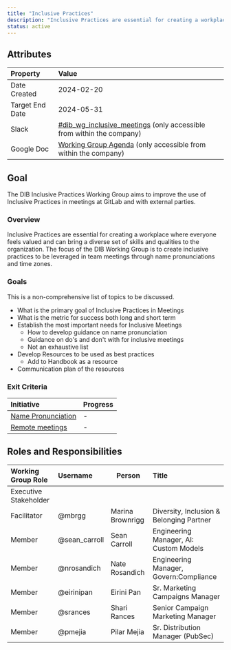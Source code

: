 ```yaml
---
title: "Inclusive Practices"
description: "Inclusive Practices are essential for creating a workplace where everyone feels valued and can bring a diverse set of skills and qualities to the organization."
status: active
---
```


## Attributes

| Property        | Value                                                                                                                                             |
|:----------------|:--------------------------------------------------------------------------------------------------------------------------------------------------|
| Date Created    | 2024-02-20                                                                                                                                        |
| Target End Date | 2024-05-31                                                                                                                                        |
| Slack           | [#dib_wg_inclusive_meetings](https://gitlab.enterprise.slack.com/archives/C06J04FMR5E) (only accessible from within the company)   |
| Google Doc      | [Working Group Agenda](https://docs.google.com/document/d/1YRWvoyouEQnKB_kPtmd2eDLinRIoCE-eKec2X4FSh10/edit) (only accessible from within the company) |

## Goal

The DIB Inclusive Practices Working Group aims to improve the use of Inclusive Practices in meetings at GitLab and with external parties.

### Overview

Inclusive Practices are essential for creating a workplace where everyone feels valued and can bring a diverse set of skills and qualities to the organization. The focus of the DIB Working Group is to create inclusive practices to be leveraged in team meetings through name pronunciations and time zones.

### Goals

This is a non-comprehensive list of topics to be discussed.

- What is the primary goal of Inclusive Practices in Meetings
- What is the metric for success both long and short term
- Establish the most important needs for Inclusive Meetings
  - How to develop guidance on name pronunciation
  - Guidance on do's and don't with for inclusive meetings
  - Not an exhaustive list
- Develop Resources to be used as best practices
  - Add to Handbook as a resource
- Communication plan of the resources

### Exit Criteria

| Initiative      | Progress  |
| :-------------- | :-------------- |
| [Name Pronunciation](https://gitlab.com/gitlab-com/people-group/dib-diversity-inclusion-and-belonging/diversity-and-inclusion/-/issues/954) | - |
| [Remote meetings](https://gitlab.com/gitlab-com/people-group/dib-diversity-inclusion-and-belonging/diversity-and-inclusion/-/issues/955) | - |

## Roles and Responsibilities

| Working Group Role      | Username        | Person                                                                   | Title                                                           |
| :---------------------- | :-------------- | ------------------------------------------------------------------------ | :-------------------------------------------------------------- |
| Executive Stakeholder   | |  |  |
| Facilitator             | @mbrgg | Marina Brownrigg | Diversity, Inclusion & Belonging Partner |
| Member                  | @sean_carroll | Sean Carroll | Engineering Manager, AI: Custom Models  |
| Member                  | @nrosandich | Nate Rosandich | Engineering Manager, Govern:Compliance |
| Member                  | @eirinipan  | Eirini Pan | Sr. Marketing Campaigns Manager |
| Member                  | @srances  | Shari Rances | Senior Campaign Marketing Manager |
| Member                  | @pmejia  | Pilar Mejia | Sr. Distribution Manager (PubSec) |
